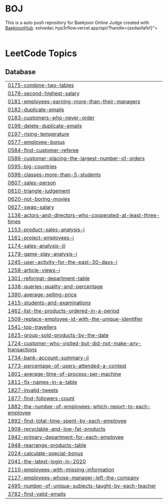 # BOJ
This is a auto push repository for Baekjoon Online Judge created with [BaekjoonHub](https://github.com/BaekjoonHub/BaekjoonHub).
solvedac.hyp3rflow.vercel.app/api/?handle={asdasfafsf}"></br></br>

<!---LeetCode Topics Start-->
# LeetCode Topics
## Database
|  |
| ------- |
| [0175-combine-two-tables](https://github.com/asdasfafsf/BOJ/tree/master/0175-combine-two-tables) |
| [0176-second-highest-salary](https://github.com/asdasfafsf/BOJ/tree/master/0176-second-highest-salary) |
| [0181-employees-earning-more-than-their-managers](https://github.com/asdasfafsf/BOJ/tree/master/0181-employees-earning-more-than-their-managers) |
| [0182-duplicate-emails](https://github.com/asdasfafsf/BOJ/tree/master/0182-duplicate-emails) |
| [0183-customers-who-never-order](https://github.com/asdasfafsf/BOJ/tree/master/0183-customers-who-never-order) |
| [0196-delete-duplicate-emails](https://github.com/asdasfafsf/BOJ/tree/master/0196-delete-duplicate-emails) |
| [0197-rising-temperature](https://github.com/asdasfafsf/BOJ/tree/master/0197-rising-temperature) |
| [0577-employee-bonus](https://github.com/asdasfafsf/BOJ/tree/master/0577-employee-bonus) |
| [0584-find-customer-referee](https://github.com/asdasfafsf/BOJ/tree/master/0584-find-customer-referee) |
| [0586-customer-placing-the-largest-number-of-orders](https://github.com/asdasfafsf/BOJ/tree/master/0586-customer-placing-the-largest-number-of-orders) |
| [0595-big-countries](https://github.com/asdasfafsf/BOJ/tree/master/0595-big-countries) |
| [0596-classes-more-than-5-students](https://github.com/asdasfafsf/BOJ/tree/master/0596-classes-more-than-5-students) |
| [0607-sales-person](https://github.com/asdasfafsf/BOJ/tree/master/0607-sales-person) |
| [0610-triangle-judgement](https://github.com/asdasfafsf/BOJ/tree/master/0610-triangle-judgement) |
| [0620-not-boring-movies](https://github.com/asdasfafsf/BOJ/tree/master/0620-not-boring-movies) |
| [0627-swap-salary](https://github.com/asdasfafsf/BOJ/tree/master/0627-swap-salary) |
| [1136-actors-and-directors-who-cooperated-at-least-three-times](https://github.com/asdasfafsf/BOJ/tree/master/1136-actors-and-directors-who-cooperated-at-least-three-times) |
| [1153-product-sales-analysis-i](https://github.com/asdasfafsf/BOJ/tree/master/1153-product-sales-analysis-i) |
| [1161-project-employees-i](https://github.com/asdasfafsf/BOJ/tree/master/1161-project-employees-i) |
| [1174-sales-analysis-iii](https://github.com/asdasfafsf/BOJ/tree/master/1174-sales-analysis-iii) |
| [1179-game-play-analysis-i](https://github.com/asdasfafsf/BOJ/tree/master/1179-game-play-analysis-i) |
| [1245-user-activity-for-the-past-30-days-i](https://github.com/asdasfafsf/BOJ/tree/master/1245-user-activity-for-the-past-30-days-i) |
| [1258-article-views-i](https://github.com/asdasfafsf/BOJ/tree/master/1258-article-views-i) |
| [1301-reformat-department-table](https://github.com/asdasfafsf/BOJ/tree/master/1301-reformat-department-table) |
| [1338-queries-quality-and-percentage](https://github.com/asdasfafsf/BOJ/tree/master/1338-queries-quality-and-percentage) |
| [1390-average-selling-price](https://github.com/asdasfafsf/BOJ/tree/master/1390-average-selling-price) |
| [1415-students-and-examinations](https://github.com/asdasfafsf/BOJ/tree/master/1415-students-and-examinations) |
| [1462-list-the-products-ordered-in-a-period](https://github.com/asdasfafsf/BOJ/tree/master/1462-list-the-products-ordered-in-a-period) |
| [1509-replace-employee-id-with-the-unique-identifier](https://github.com/asdasfafsf/BOJ/tree/master/1509-replace-employee-id-with-the-unique-identifier) |
| [1541-top-travellers](https://github.com/asdasfafsf/BOJ/tree/master/1541-top-travellers) |
| [1625-group-sold-products-by-the-date](https://github.com/asdasfafsf/BOJ/tree/master/1625-group-sold-products-by-the-date) |
| [1724-customer-who-visited-but-did-not-make-any-transactions](https://github.com/asdasfafsf/BOJ/tree/master/1724-customer-who-visited-but-did-not-make-any-transactions) |
| [1734-bank-account-summary-ii](https://github.com/asdasfafsf/BOJ/tree/master/1734-bank-account-summary-ii) |
| [1773-percentage-of-users-attended-a-contest](https://github.com/asdasfafsf/BOJ/tree/master/1773-percentage-of-users-attended-a-contest) |
| [1801-average-time-of-process-per-machine](https://github.com/asdasfafsf/BOJ/tree/master/1801-average-time-of-process-per-machine) |
| [1811-fix-names-in-a-table](https://github.com/asdasfafsf/BOJ/tree/master/1811-fix-names-in-a-table) |
| [1827-invalid-tweets](https://github.com/asdasfafsf/BOJ/tree/master/1827-invalid-tweets) |
| [1877-find-followers-count](https://github.com/asdasfafsf/BOJ/tree/master/1877-find-followers-count) |
| [1882-the-number-of-employees-which-report-to-each-employee](https://github.com/asdasfafsf/BOJ/tree/master/1882-the-number-of-employees-which-report-to-each-employee) |
| [1892-find-total-time-spent-by-each-employee](https://github.com/asdasfafsf/BOJ/tree/master/1892-find-total-time-spent-by-each-employee) |
| [1908-recyclable-and-low-fat-products](https://github.com/asdasfafsf/BOJ/tree/master/1908-recyclable-and-low-fat-products) |
| [1942-primary-department-for-each-employee](https://github.com/asdasfafsf/BOJ/tree/master/1942-primary-department-for-each-employee) |
| [1948-rearrange-products-table](https://github.com/asdasfafsf/BOJ/tree/master/1948-rearrange-products-table) |
| [2024-calculate-special-bonus](https://github.com/asdasfafsf/BOJ/tree/master/2024-calculate-special-bonus) |
| [2041-the-latest-login-in-2020](https://github.com/asdasfafsf/BOJ/tree/master/2041-the-latest-login-in-2020) |
| [2110-employees-with-missing-information](https://github.com/asdasfafsf/BOJ/tree/master/2110-employees-with-missing-information) |
| [2127-employees-whose-manager-left-the-company](https://github.com/asdasfafsf/BOJ/tree/master/2127-employees-whose-manager-left-the-company) |
| [2495-number-of-unique-subjects-taught-by-each-teacher](https://github.com/asdasfafsf/BOJ/tree/master/2495-number-of-unique-subjects-taught-by-each-teacher) |
| [3782-find-valid-emails](https://github.com/asdasfafsf/BOJ/tree/master/3782-find-valid-emails) |
<!---LeetCode Topics End-->